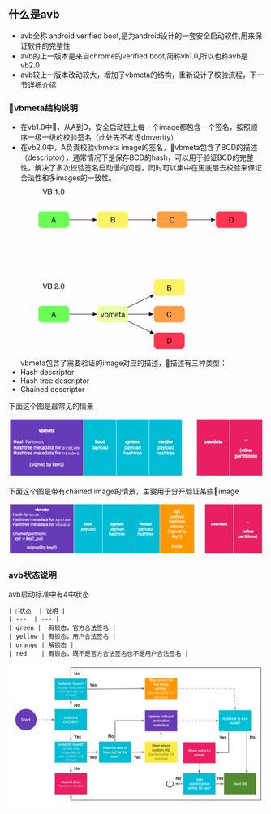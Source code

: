 ## 什么是avb
* avb全称 android verified boot,是为android设计的一套安全启动软件,用来保证软件的完整性
* avb的上一版本是来自chrome的verified boot,简称vb1.0,所以也称avb是vb2.0
* avb较上一版本改动较大，增加了vbmeta的结构，重新设计了校验流程，下一节详细介绍

### vbmeta结构说明
* 在vb1.0中，从A到D，安全启动链上每一个image都包含一个签名，按照顺序一级一级的校验签名（此处先不考虑dmverity）
* 在vb2.0中，A负责校验vbmeta image的签名，vbmeta包含了BCD的描述（descriptor），通常情况下是保存BCD的hash，可以用于验证BCD的完整性，解决了多次校验签名启动慢的问题，同时可以集中在更底层去校验来保证合法性和多images的一致性。
![vb 1.0 vs vb 2.0](images/v1_vs_v2.png)
vbmeta包含了需要验证的image对应的描述，描述有三种类型：
* Hash descriptor
* Hash tree descriptor
* Chained descriptor

下面这个图是最常见的情景

![avb vbmeta struct](images/vbmeta_struct.png)

下面这个图是带有chained image的情景，主要用于分开验证某些image

![avb vbmeta struct with chained](images/vbmeta_struct_chain.png)

### avb状态说明
avb启动标准中有4中状态

    | 状态  | 说明 |
    | ---  | --- |
    | green |  有锁态，官方合法签名 |
    | yellow | 有锁态，用户合法签名 |
    | orange | 解锁态 |
    | red    | 有锁态，既不是官方合法签名也不是用户合法签名 |

![avb state](images/verified-boot-flow.png)
